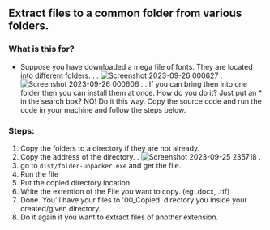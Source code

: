 ## Extract files to a common folder from various folders.

### What is this for?
- Suppose you have downloaded a mega file of fonts. They are located into different folders.
.
.
![Screenshot 2023-09-26 000627](https://github.com/404mahdi/files-extractor-from-folder/assets/119351159/86a522a9-e36d-4928-9f48-e168971bd7a7)
.
![Screenshot 2023-09-26 000606](https://github.com/404mahdi/files-extractor-from-folder/assets/119351159/db43e3e7-cc4e-4cd2-baaa-8dd4a3ddc660)
.
.
If you can bring then into one folder then you can install them at once. How do you do it? Just put an * in the search box? NO! Do it this way. Copy the source code and run the code in your machine and follow the steps below.

### Steps:

1. Copy the folders to a directory if they are not already.
2. Copy the address of the directory.
.
![Screenshot 2023-09-25 235718](https://github.com/404mahdi/files-extractor-from-folder/assets/119351159/b7289647-17bc-4285-96dc-9fd98dc9dfff)
.
4. go to 
`
dist/folder-unpacker.exe
`
and get the file.
5. Run the file
6. Put the copied directory location
7. Write the extention of the File you want to copy. (eg .docx, .ttf)
8. Done. You'll have your files to '00_Copied' directory you inside your created/given directory.
9. Do it again if you want to extract files of another extension.
